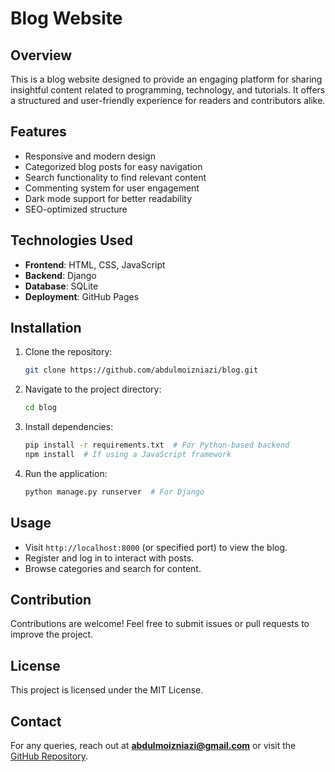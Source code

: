 # Blog Website

## Overview
This is a blog website designed to provide an engaging platform for sharing insightful content related to programming, technology, and tutorials. It offers a structured and user-friendly experience for readers and contributors alike.

## Features
- Responsive and modern design
- Categorized blog posts for easy navigation
- Search functionality to find relevant content
- Commenting system for user engagement
- Dark mode support for better readability
- SEO-optimized structure

## Technologies Used
- **Frontend**: HTML, CSS, JavaScript 
- **Backend**: Django
- **Database**: SQLite
- **Deployment**: GitHub Pages

## Installation
1. Clone the repository:
   ```sh
   git clone https://github.com/abdulmoizniazi/blog.git
   ```
2. Navigate to the project directory:
   ```sh
   cd blog
   ```
3. Install dependencies:
   ```sh
   pip install -r requirements.txt  # For Python-based backend
   npm install  # If using a JavaScript framework
   ```
4. Run the application:
   ```sh
   python manage.py runserver  # For Django
   
   
   ```

## Usage
- Visit `http://localhost:8000` (or specified port) to view the blog.
- Register and log in to interact with posts.
- Browse categories and search for content.

## Contribution
Contributions are welcome! Feel free to submit issues or pull requests to improve the project.

## License
This project is licensed under the MIT License.

## Contact
For any queries, reach out at **abdulmoizniazi@gmail.com** or visit the [GitHub Repository](https://github.com/abdulmoizniazi).

